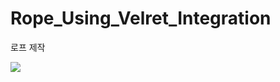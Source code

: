 # Rope_Using_Velret_Integration
로프 제작


<img src="![RopeMovement](https://user-images.githubusercontent.com/56676158/161701039-c141d708-ec60-4eef-8f0f-25ee23a7ca86.gif)">

